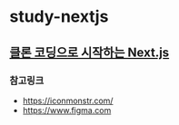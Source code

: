 # study-nextjs

## [클론 코딩으로 시작하는 Next.js](clone-coding/README.md)

### 참고링크
- https://iconmonstr.com/
- https://www.figma.com